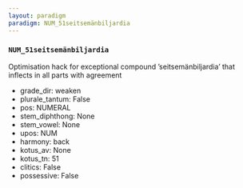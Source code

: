 ```yaml
---
layout: paradigm
paradigm: NUM_51seitsemänbiljardia
---
```

### ` NUM_51seitsemänbiljardia `

Optimisation hack for exceptional compound ’seitsemänbiljardia’ that inflects in all parts with agreement
* grade_dir: weaken
* plurale_tantum: False
* pos: NUMERAL
* stem_diphthong: None
* stem_vowel: None
* upos: NUM
* harmony: back
* kotus_av: None
* kotus_tn: 51
* clitics: False
* possessive: False
